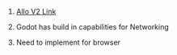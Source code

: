 1. [Allo V2 Link](https://builder.gitcoin.co/#/chains/42161/registry/0x/projects/0x1d82bb8ac4c1a1a1e82d3d6477fe722e8ee96b7a162899ded69b7d440b435a77)


1. Godot has build in capabilities for Networking
2. Need to implement for browser